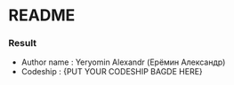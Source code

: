 # README #


### Result ###

* Author name : Yeryomin Alexandr (Ерёмин Александр)
* Codeship : {PUT YOUR CODESHIP BAGDE HERE}

